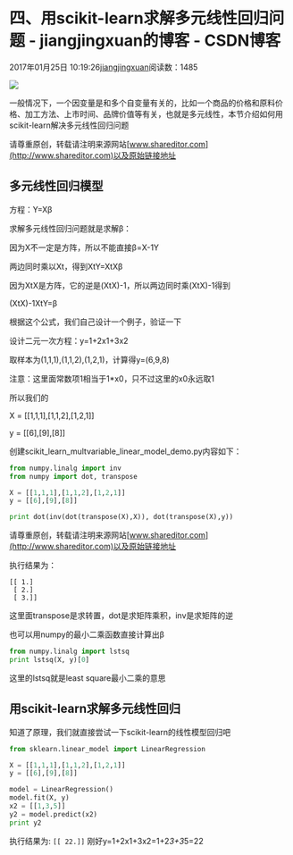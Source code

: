 # 四、用scikit-learn求解多元线性回归问题 - jiangjingxuan的博客 - CSDN博客





2017年01月25日 10:19:26[jiangjingxuan](https://me.csdn.net/jiangjingxuan)阅读数：1485












![](http://www.shareditor.com/uploads/media/default/0001/01/thumb_136_default_big.jpeg)



一般情况下，一个因变量是和多个自变量有关的，比如一个商品的价格和原料价格、加工方法、上市时间、品牌价值等有关，也就是多元线性，本节介绍如何用scikit-learn解决多元线性回归问题

请尊重原创，转载请注明来源网站[www.shareditor.com](http://www.shareditor.com)以及原始链接地址

## 多元线性回归模型

方程：Y=Xβ 

求解多元线性回归问题就是求解β：

因为X不一定是方阵，所以不能直接β=X-1Y

两边同时乘以Xt，得到XtY=XtXβ

因为XtX是方阵，它的逆是(XtX)-1，所以两边同时乘(XtX)-1得到

(XtX)-1XtY=β



根据这个公式，我们自己设计一个例子，验证一下



设计二元一次方程：y=1+2x1+3x2

取样本为(1,1,1),(1,1,2),(1,2,1)，计算得y=(6,9,8)

注意：这里面常数项1相当于1*x0，只不过这里的x0永远取1



所以我们的

X = [[1,1,1],[1,1,2],[1,2,1]]

y = [[6],[9],[8]]



创建scikit_learn_multvariable_linear_model_demo.py内容如下：

```python
from numpy.linalg import inv
from numpy import dot, transpose

X = [[1,1,1],[1,1,2],[1,2,1]]
y = [[6],[9],[8]]

print dot(inv(dot(transpose(X),X)), dot(transpose(X),y))
```

请尊重原创，转载请注明来源网站[www.shareditor.com](http://www.shareditor.com)以及原始链接地址

执行结果为：

```
[[ 1.]
 [ 2.]
 [ 3.]]
```



这里面transpose是求转置，dot是求矩阵乘积，inv是求矩阵的逆



也可以用numpy的最小二乘函数直接计算出β

```python
from numpy.linalg import lstsq
print lstsq(X, y)[0]
```

这里的lstsq就是least square最小二乘的意思



## 用scikit-learn求解多元线性回归



知道了原理，我们就直接尝试一下scikit-learn的线性模型回归吧

```python
from sklearn.linear_model import LinearRegression

X = [[1,1,1],[1,1,2],[1,2,1]]
y = [[6],[9],[8]]

model = LinearRegression()
model.fit(X, y)
x2 = [[1,3,5]]
y2 = model.predict(x2)
print y2
```

执行结果为:
`[[ 22.]]`
刚好y=1+2x1+3x2=1+2*3+3*5=22




